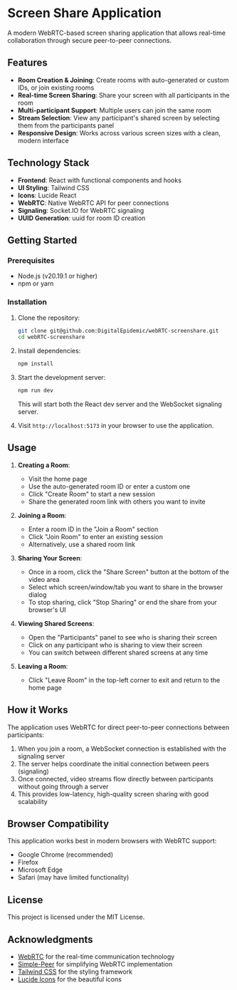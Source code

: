 # Screen Share Application

A modern WebRTC-based screen sharing application that allows real-time collaboration through secure peer-to-peer connections.

## Features

- **Room Creation & Joining**: Create rooms with auto-generated or custom IDs, or join existing rooms
- **Real-time Screen Sharing**: Share your screen with all participants in the room
- **Multi-participant Support**: Multiple users can join the same room
- **Stream Selection**: View any participant's shared screen by selecting them from the participants panel
- **Responsive Design**: Works across various screen sizes with a clean, modern interface

## Technology Stack

- **Frontend**: React with functional components and hooks
- **UI Styling**: Tailwind CSS
- **Icons**: Lucide React
- **WebRTC**: Native WebRTC API for peer connections
- **Signaling**: Socket.IO for WebRTC signaling
- **UUID Generation**: uuid for room ID creation

## Getting Started

### Prerequisites

- Node.js (v20.19.1 or higher)
- npm or yarn

### Installation

1. Clone the repository:
   ```bash
   git clone git@github.com:DigitalEpidemic/webRTC-screenshare.git
   cd webRTC-screenshare
   ```

2. Install dependencies:
   ```bash
   npm install
   ```

3. Start the development server:
   ```bash
   npm run dev
   ```
   This will start both the React dev server and the WebSocket signaling server.

4. Visit `http://localhost:5173` in your browser to use the application.

## Usage

1. **Creating a Room**:
   - Visit the home page
   - Use the auto-generated room ID or enter a custom one
   - Click "Create Room" to start a new session
   - Share the generated room link with others you want to invite

2. **Joining a Room**:
   - Enter a room ID in the "Join a Room" section
   - Click "Join Room" to enter an existing session
   - Alternatively, use a shared room link

3. **Sharing Your Screen**:
   - Once in a room, click the "Share Screen" button at the bottom of the video area
   - Select which screen/window/tab you want to share in the browser dialog
   - To stop sharing, click "Stop Sharing" or end the share from your browser's UI

4. **Viewing Shared Screens**:
   - Open the "Participants" panel to see who is sharing their screen
   - Click on any participant who is sharing to view their screen
   - You can switch between different shared screens at any time

5. **Leaving a Room**:
   - Click "Leave Room" in the top-left corner to exit and return to the home page

## How it Works

The application uses WebRTC for direct peer-to-peer connections between participants:

1. When you join a room, a WebSocket connection is established with the signaling server
2. The server helps coordinate the initial connection between peers (signaling)
3. Once connected, video streams flow directly between participants without going through a server
4. This provides low-latency, high-quality screen sharing with good scalability

## Browser Compatibility

This application works best in modern browsers with WebRTC support:
- Google Chrome (recommended)
- Firefox
- Microsoft Edge
- Safari (may have limited functionality)

## License

This project is licensed under the MIT License.

## Acknowledgments

- [WebRTC](https://webrtc.org/) for the real-time communication technology
- [Simple-Peer](https://github.com/feross/simple-peer) for simplifying WebRTC implementation
- [Tailwind CSS](https://tailwindcss.com/) for the styling framework
- [Lucide Icons](https://lucide.dev/) for the beautiful icons 